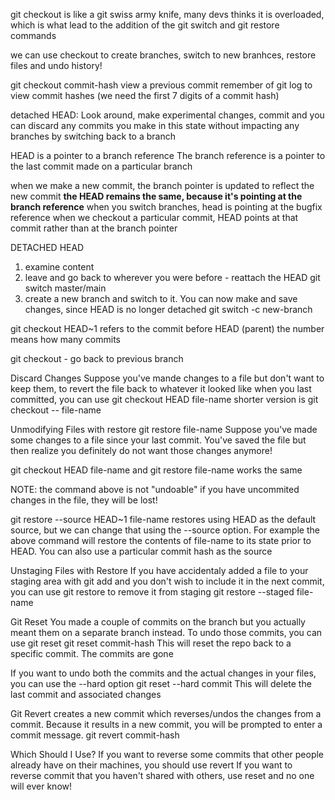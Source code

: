 git checkout
is like a git swiss army knife, many devs thinks it is overloaded, which is what lead to the addition of the git switch and git restore commands

we can use checkout to create branches, switch to new branhces, restore files and undo history!

git checkout commit-hash 
view a previous commit
remember of git log to view commit hashes (we need the first 7 digits of a commit hash)

detached HEAD:
Look around, make experimental changes, commit and you can discard any commits you make in this state without impacting any branches by switching back to a branch

HEAD is a pointer to a branch reference
The branch reference is a pointer to the last commit made on a particular branch

when we make a new commit, the branch pointer is updated to reflect the new commit
**the HEAD remains the same, because it's pointing at the branch reference**
when you switch branches, head is pointing at the bugfix reference
when we checkout a particular commit, HEAD points at that commit rather than at the branch pointer

DETACHED HEAD
1. examine content
2. leave and go back to wherever you were before - reattach the HEAD
git switch master/main
3. create a new branch and switch to it. You can now make and save changes, since HEAD is no longer detached
git switch -c new-branch

git checkout HEAD~1
refers to the commit before HEAD (parent)
the number means how many commits

git checkout -
go back to previous branch

Discard Changes
Suppose you've mande changes to a file but don't want to keep them, to revert the file back to whatever it looked like when you last committed, you can use
git checkout HEAD file-name
shorter version is git checkout -- file-name

Unmodifying Files with restore
git restore file-name
Suppose you've made some changes to a file since your last commit. You've saved the file but then realize you definitely do not want those changes anymore!

git checkout HEAD file-name and git restore file-name works the same

NOTE: the command above is not "undoable" if you have uncommited changes in the file, they will be lost!

git restore --source HEAD~1 file-name
restores using HEAD as the default source, but we can change that using the --source option. For example the above command will restore the contents of file-name to its state prior to HEAD. You can also use a particular commit hash as the source

Unstaging Files with Restore
If you have accidentaly added a file to your staging area with git add and you don't wish to include it in the next commit, you can use git restore to remove it from staging
git restore --staged file-name

Git Reset 
You made a couple of commits on the branch but you actually meant them on a separate branch instead. To undo those commits, you can use git reset
git reset commit-hash
This will reset the repo back to a specific commit. The commits are gone

If you want to undo both the commits and the actual changes in your files, you can use the --hard option
git reset --hard commit
This will delete the last commit and associated changes

Git Revert
creates a new commit which reverses/undos the changes from a commit. Because it results in a new commit, you will be prompted to enter a commit message.
git revert commit-hash

Which Should I Use?
If you want to reverse some commits that other people already have on their machines, you should use revert
If you want to reverse commit that you haven't shared with others, use reset and no one will ever know!
